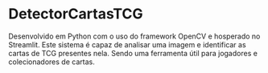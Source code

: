 # DetectorCartasTCG
Desenvolvido em Python com o uso do framework OpenCV e hosperado no Streamlit. Este sistema é capaz de analisar uma imagem e identificar as cartas de TCG presentes nela. Sendo uma ferramenta útil para jogadores e colecionadores de cartas. 
